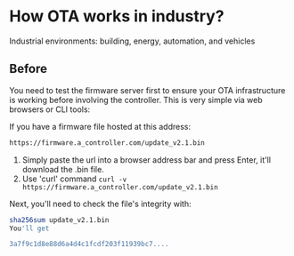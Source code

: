 # How OTA works in industry?


Industrial environments: building, energy, automation, and vehicles


## Before

You need to test the firmware server first to ensure your OTA infrastructure is working before involving the controller. This is very simple via web browsers or CLI tools:

If you have a firmware file hosted at this address:
```sh
https://firmware.a_controller.com/update_v2.1.bin
```

1. Simply paste the url into a browser address bar and press Enter, it'll download the .bin file. 
2. Use 'curl' command `curl -v https://firmware.a_controller.com/update_v2.1.bin
`

Next, you'll need to check the file's integrity with:
```sh
sha256sum update_v2.1.bin
You'll get

3a7f9c1d8e88d6a4d4c1fcdf203f11939bc7....
```